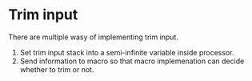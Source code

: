 # Trim input

There are multiple wasy of implementing trim input.

1. Set trim input stack into a semi-infinite variable inside processor.
2. Send information to macro so that macro implemenation can decide whether to
   trim or not.
